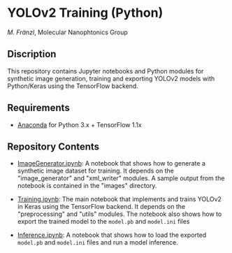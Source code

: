 # YOLOv2 Training (Python)

*M. Fränzl*, Molecular Nanophtonics Group

## Discription

This repository contains Jupyter notebooks and Python modules for synthetic image generation, training and exporting YOLOv2 models with Python/Keras using the TensorFlow backend.

## Requirements 

- [Anaconda](https://www.anaconda.com/distribution/) for Python 3.x + TensorFlow 1.1x

## Repository Contents

- [ImageGenerator.ipynb](ImageGenerator.ipynb): A notebook that shows how to generate a synthetic image dataset for training. It depends on the "image_generator" and "xml_writer" modules. A sample output from the notebook is contained in the "images" directory. 

- [Training.ipynb](Training.ipynb): The main notebook that implements and trains YOLOv2 in Keras using the TensorFlow backend. It depends on the "preprocessing" and "utils" modules. The notebook also shows how to export the trained model to the `model.pb` and `model.ini` files 

- [Inference.ipynb](Inference.ipynb): A notebook that shows how to load the exported `model.pb` and `model.ini` files and run a model inference.


